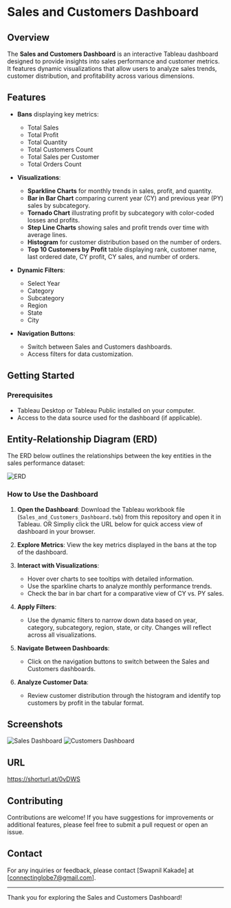 # Sales and Customers Dashboard

## Overview
The **Sales and Customers Dashboard** is an interactive Tableau dashboard designed to provide insights into sales performance and customer metrics. It features dynamic visualizations that allow users to analyze sales trends, customer distribution, and profitability across various dimensions.

## Features
- **Bans** displaying key metrics:
  - Total Sales
  - Total Profit
  - Total Quantity
  - Total Customers Count
  - Total Sales per Customer
  - Total Orders Count

- **Visualizations**:
  - **Sparkline Charts** for monthly trends in sales, profit, and quantity.
  - **Bar in Bar Chart** comparing current year (CY) and previous year (PY) sales by subcategory.
  - **Tornado Chart** illustrating profit by subcategory with color-coded losses and profits.
  - **Step Line Charts** showing sales and profit trends over time with average lines.
  - **Histogram** for customer distribution based on the number of orders.
  - **Top 10 Customers by Profit** table displaying rank, customer name, last ordered date, CY profit, CY sales, and number of orders.

- **Dynamic Filters**:
  - Select Year
  - Category
  - Subcategory
  - Region
  - State
  - City

- **Navigation Buttons**:
  - Switch between Sales and Customers dashboards.
  - Access filters for data customization.

## Getting Started

### Prerequisites
- Tableau Desktop or Tableau Public installed on your computer.
- Access to the data source used for the dashboard (if applicable).

## Entity-Relationship Diagram (ERD)
The ERD below outlines the relationships between the key entities in the sales performance dataset:


![ERD](https://github.com/user-attachments/assets/a182a043-d294-4cb4-a123-066ccaa01630)

### How to Use the Dashboard
1. **Open the Dashboard**: Download the Tableau workbook file (`Sales_and_Customers_Dashboard.twb`) from this repository and open it in Tableau. OR 
  Simpliy click the URL below for quick access view of dashboard in your browser. 
2. **Explore Metrics**: View the key metrics displayed in the bans at the top of the dashboard.

3. **Interact with Visualizations**:
   - Hover over charts to see tooltips with detailed information.
   - Use the sparkline charts to analyze monthly performance trends.
   - Check the bar in bar chart for a comparative view of CY vs. PY sales.

4. **Apply Filters**: 
   - Use the dynamic filters to narrow down data based on year, category, subcategory, region, state, or city. Changes will reflect across all visualizations.

5. **Navigate Between Dashboards**: 
   - Click on the navigation buttons to switch between the Sales and Customers dashboards.

6. **Analyze Customer Data**: 
   - Review customer distribution through the histogram and identify top customers by profit in the tabular format.

## Screenshots
![Sales Dashboard]("F:\Data_Analysis_Road\Data_Visualisation\Sales-Customer-Dashboard\DashboardSSales.png")
![Customers Dashboard]("F:\Data_Analysis_Road\Data_Visualisation\Sales-Customer-Dashboard\customersdashboardss.png")

## URL
https://shorturl.at/0vDWS

## Contributing
Contributions are welcome! If you have suggestions for improvements or additional features, please feel free to submit a pull request or open an issue.


## Contact
For any inquiries or feedback, please contact [Swapnil Kakade] at [connectinglobe7@gmail.com].

---

Thank you for exploring the Sales and Customers Dashboard!
